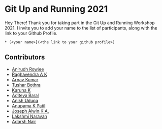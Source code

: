 # Git Up and Running 2021

Hey There! Thank you for taking part in the Git Up and Running Workshop 2021. I invite you to add your name to the list of participants, along with the link to your Github Profile.

```
* [<your name>](<the link to your github profile>)
```

## Contributors
* [Anirudh Rowjee](https://github.com/anirudhRowjee)
* [Raghavendra A K](https://github.com/raghavendra02)
* [Arnav Kumar](https://github.com/ArnavKumar7)
* [Tushar Bothra](https://github.com/Tushar9999999999)
* [Karuna K](https://github.com/karunakc)
* [Aditeya Baral](https://github.com/aditeyabaral)
* [Anish Udupa](https://github.com/Anish-Udupa)
* [Anupama K Patil](https://github.com/anupamakpatil)
* [Joseph Alwin K.A.](https://github.com/anirudhRowjee/LolaDevMan)
* [Lakshmi Narayan](https://github.com/LakshmiNarayanP)
* [Adarsh Nair](https://github.com/adarshnair094)
